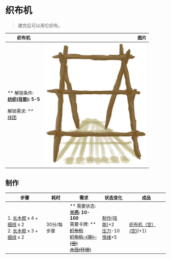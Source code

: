 # 织布机  
> 建完后可以用它织布。  
  
  织布机  |   图片   
 ----  |  ----:   
 ** 解锁条件: **<br>[纺织(技能)](Skill_Tailoring.md): 5-5<br><br>** 解锁需求: **<br>[线团](YarnFiber.md)  |  ![](Sprite/Loom.png)   
  
## 制作  
步骤  |  耗时  |  需求  |  状态变化  |  成品  
----  |  ----  |  ----  |  ----  |  ----  
1. [长木棍](StickLong.md) x 4 + [细线](CordFiber.md) x 2<br>2. [长木棍](StickLong.md) x 3 + [细线](CordFiber.md) x 2  |  30分/每步骤  |  ** 需要状态: **<br>[光亮](Light.md): 10-100<br>** 需要卡牌: **<br>~~[织布机](Loom.md)~~<br>~~[织布机（空）(空)](LoomEmpty.md)~~<br>~~[木筏(环境)](Env_Raft.md)~~  |  [制作(技能)](Skill_Crafting.md)+2<br>[压力](Stress.md)-10<br>[情绪](Morale.md)+5  |  [织布机（空）(空)](LoomEmpty.md)(+1)  
